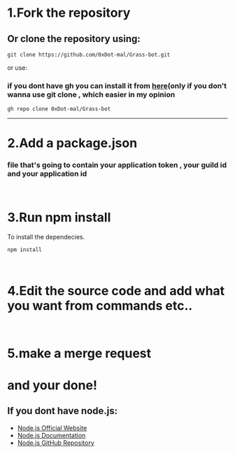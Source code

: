 # 1.Fork the repository
## Or clone the repository using:
```git
git clone https://github.com/0xDot-mal/Grass-bot.git
```

or use:
### if you dont have gh you can install it from <a href="https://cli.github.com/">here</a>(only if you don't wanna use git clone , which easier in my opinion

```git
gh repo clone 0xDot-mal/Grass-bot
```
<hr>

# 2.Add a package.json
### file that's going to contain your application token , your guild id and your application id

<br>

# 3.Run npm install
To install the dependecies.

```git
npm install
```

<br>

# 4.Edit the source code and add what you want from commands etc..

<br>

# 5.make a merge request

# and your done!

## If you dont have node.js:

- [Node.js Official Website](https://nodejs.org/)
- [Node.js Documentation](https://nodejs.org/docs/latest/api/)
- [Node.js GitHub Repository](https://github.com/nodejs/node)

